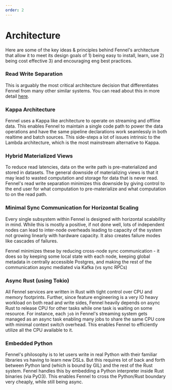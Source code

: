 ```yaml
---
order: 2
---
```


# Architecture

Here are some of the key ideas & principles behind Fennel's architecture that allow it to meet its design goals of  1) being easy to install, learn, use 2) being cost effective 3) and encouraging eng best practices.&#x20;

### Read Write Separation

This is arguably the most critical architecture decision that differentiates Fennel from many other similar systems. You can read about this in more detail [here](read-write-separation.md).

### Kappa Architecture

Fennel uses a Kappa like architecture to operate on streaming and offline data. This enables Fennel to maintain a single code path to power the data operations and have the same pipeline declarations work seamlessly in both realtime and batch sources. This side-steps a lot of issues intrinsic to the Lambda architecture, which is the most mainstream alternative to Kappa.

### Hybrid Materialized Views

To reduce read latencies, data on the write path is pre-materialized and stored in datasets. The general downside of materializing views is that it may lead to wasted computation and storage for data that is never read. Fennel's read write separation minimizes this downside by giving control to the end user for what computation to pre-materialize and what computation to on the read path.

### Minimal Sync Communication for Horizontal Scaling

Every single subsystem within Fennel is designed with horizontal scalability in mind. While this is mostly a positive, if not done well, lots of independent nodes can lead to inter-node overheads leading to capacity of the system not growing linearly with hardware capacity. It also creates failure modes like cascades of failures.&#x20;

Fennel minimizes these by reducing cross-node sync communication - it does so by keeping some local state with each node, keeping global metadata in centrally accessible Postgres, and making the rest of the communication async mediated via Kafka (vs sync RPCs)

### Async Rust (using Tokio)

All Fennel services are written in Rust with tight control over CPU and memory footprints. Further, since feature engineering is a very IO heavy workload on both read and write sides, Fennel heavily depends on async Rust to release CPU for other tasks while one task is waiting on some resource. For instance, each `job` in Fennel's streaming system gets managed as an async task enabling many jobs to share the same CPU core with minimal context switch overhead. This enables Fennel to efficiently utilize all the CPU available to it.

### Embedded Python

Fennel's philosophy is to let users write in real Python with their familiar libraries vs having to learn new DSLs. But this requires lot of back and forth between Python land (which is bound by GIL) and the rest of the Rust system. Fennel handles this by embedding a Python interpreter inside Rust binaries (via PyO3). This enables Fennel to cross the Python/Rust boundary very cheaply, while still being async.&#x20;
